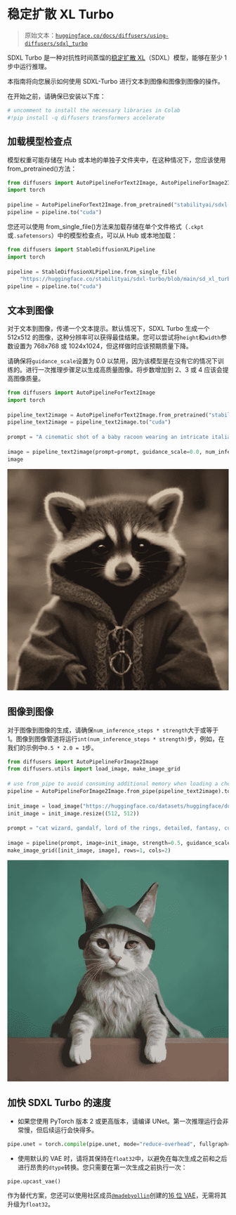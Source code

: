 # 稳定扩散 XL Turbo

> 原始文本：[`huggingface.co/docs/diffusers/using-diffusers/sdxl_turbo`](https://huggingface.co/docs/diffusers/using-diffusers/sdxl_turbo)

SDXL Turbo 是一种对抗性时间蒸馏的[稳定扩散 XL](https://huggingface.co/papers/2307.01952)（SDXL）模型，能够在至少 1 步中运行推理。

本指南将向您展示如何使用 SDXL-Turbo 进行文本到图像和图像到图像的操作。

在开始之前，请确保已安装以下库：

```py
# uncomment to install the necessary libraries in Colab
#!pip install -q diffusers transformers accelerate
```

## 加载模型检查点

模型权重可能存储在 Hub 或本地的单独子文件夹中，在这种情况下，您应该使用 from_pretrained()方法：

```py
from diffusers import AutoPipelineForText2Image, AutoPipelineForImage2Image
import torch

pipeline = AutoPipelineForText2Image.from_pretrained("stabilityai/sdxl-turbo", torch_dtype=torch.float16, variant="fp16")
pipeline = pipeline.to("cuda")
```

您还可以使用 from_single_file()方法来加载存储在单个文件格式（`.ckpt`或`.safetensors`）中的模型检查点，可以从 Hub 或本地加载：

```py
from diffusers import StableDiffusionXLPipeline
import torch

pipeline = StableDiffusionXLPipeline.from_single_file(
    "https://huggingface.co/stabilityai/sdxl-turbo/blob/main/sd_xl_turbo_1.0_fp16.safetensors", torch_dtype=torch.float16)
pipeline = pipeline.to("cuda")
```

## 文本到图像

对于文本到图像，传递一个文本提示。默认情况下，SDXL Turbo 生成一个 512x512 的图像，这种分辨率可以获得最佳结果。您可以尝试将`height`和`width`参数设置为 768x768 或 1024x1024，但这样做时应该预期质量下降。

请确保将`guidance_scale`设置为 0.0 以禁用，因为该模型是在没有它的情况下训练的。进行一次推理步骤足以生成高质量图像。将步数增加到 2、3 或 4 应该会提高图像质量。

```py
from diffusers import AutoPipelineForText2Image
import torch

pipeline_text2image = AutoPipelineForText2Image.from_pretrained("stabilityai/sdxl-turbo", torch_dtype=torch.float16, variant="fp16")
pipeline_text2image = pipeline_text2image.to("cuda")

prompt = "A cinematic shot of a baby racoon wearing an intricate italian priest robe."

image = pipeline_text2image(prompt=prompt, guidance_scale=0.0, num_inference_steps=1).images[0]
image
```

![穿着长袍的浣熊的生成图像](img/792b5784d47e39b90a447d2316d5179c.png)

## 图像到图像

对于图像到图像的生成，请确保`num_inference_steps * strength`大于或等于 1。图像到图像管道将运行`int(num_inference_steps * strength)`步，例如，在我们的示例中`0.5 * 2.0 = 1`步。

```py
from diffusers import AutoPipelineForImage2Image
from diffusers.utils import load_image, make_image_grid

# use from_pipe to avoid consuming additional memory when loading a checkpoint
pipeline = AutoPipelineForImage2Image.from_pipe(pipeline_text2image).to("cuda")

init_image = load_image("https://huggingface.co/datasets/huggingface/documentation-images/resolve/main/diffusers/cat.png")
init_image = init_image.resize((512, 512))

prompt = "cat wizard, gandalf, lord of the rings, detailed, fantasy, cute, adorable, Pixar, Disney, 8k"

image = pipeline(prompt, image=init_image, strength=0.5, guidance_scale=0.0, num_inference_steps=2).images[0]
make_image_grid([init_image, image], rows=1, cols=2)
```

![使用 SDXL Turbo 进行图像到图像生成示例](img/5f9d53ee5b337acb14785101d7b6149f.png)

## 加快 SDXL Turbo 的速度

+   如果您使用 PyTorch 版本 2 或更高版本，请编译 UNet。第一次推理运行会非常慢，但后续运行会快得多。

```py
pipe.unet = torch.compile(pipe.unet, mode="reduce-overhead", fullgraph=True)
```

+   使用默认的 VAE 时，请将其保持在`float32`中，以避免在每次生成之前和之后进行昂贵的`dtype`转换。您只需要在第一次生成之前执行一次：

```py
pipe.upcast_vae()
```

作为替代方案，您还可以使用社区成员[`@madebyollin`](https://huggingface.co/madebyollin)创建的[16 位 VAE](https://huggingface.co/madebyollin/sdxl-vae-fp16-fix)，无需将其升级为`float32`。
